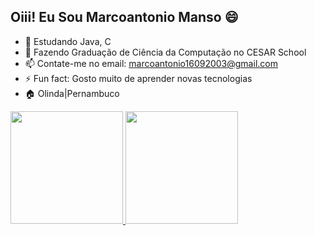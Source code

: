 ## Oiii! Eu Sou Marcoantonio Manso 😄

- 🌱 Estudando Java, C
- 📖 Fazendo Graduação de Ciência da Computação no CESAR School
- 📫 Contate-me no email: marcoantonio16092003@gmail.com
- ⚡ Fun fact: Gosto muito de aprender novas tecnologias
- 🏠 Olinda|Pernambuco

<div>
  <a href="https://github.com/rafaballerini">
  <img height="180em" src="https://github-readme-stats.vercel.app/api?username=marcomansomm&show_icons=true&theme=dracula&include_all_commits=true&count_private=true"/>
  <img height="180em" src="https://github-readme-stats.vercel.app/api/top-langs/?username=marcomansomm&layout=compact&langs_count=7&theme=dracula"/>
</div>
